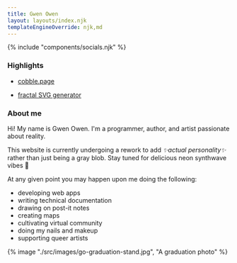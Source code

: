```yaml
---
title: Gwen Owen
layout: layouts/index.njk
templateEngineOverride: njk,md
---
```


{% include "components/socials.njk" %}

### Highlights

* [cobble.page](http://cobble.page)

* [fractal SVG generator](/projects/fractal-svg/)

### About me

Hi! My name is Gwen Owen. I'm a programmer, author, and artist passionate about reality.

This website is currently undergoing a rework to add *✨actual personality✨* rather than just being a gray blob. Stay tuned for delicious neon synthwave vibes 🌇

At any given point you may happen upon me doing the following:
* developing web apps
* writing technical documentation
* drawing on post-it notes
* creating maps
* cultivating virtual community
* doing my nails and makeup
* supporting queer artists

{% image "./src/images/go-graduation-stand.jpg", "A graduation photo" %}